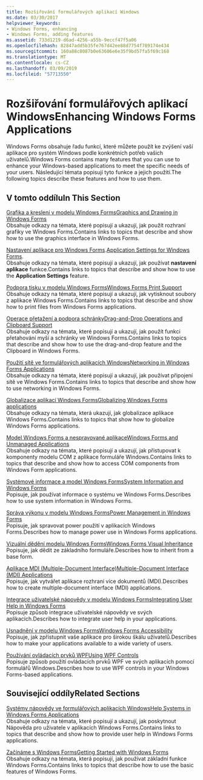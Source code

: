 ```yaml
---
title: Rozšiřování formulářových aplikací Windows
ms.date: 03/30/2017
helpviewer_keywords:
- Windows Forms, enhancing
- Windows Forms, adding features
ms.assetid: 733d1219-d6ad-4256-a55b-9eccf47f5a06
ms.openlocfilehash: 82847add5b35fe767d42ee88d7754f789174e434
ms.sourcegitcommit: 160a88c8087b0e63606e6e35f9bd57fa5f69c168
ms.translationtype: MT
ms.contentlocale: cs-CZ
ms.lasthandoff: 03/09/2019
ms.locfileid: "57713550"
---
```

# <a name="enhancing-windows-forms-applications"></a><span data-ttu-id="d07c3-102">Rozšiřování formulářových aplikací Windows</span><span class="sxs-lookup"><span data-stu-id="d07c3-102">Enhancing Windows Forms Applications</span></span>
<span data-ttu-id="d07c3-103">Windows Forms obsahuje řadu funkcí, které můžete použít ke zvýšení vaší aplikace pro systém Windows podle konkrétních potřeb vašich uživatelů.</span><span class="sxs-lookup"><span data-stu-id="d07c3-103">Windows Forms contains many features that you can use to enhance your Windows-based applications to meet the specific needs of your users.</span></span> <span data-ttu-id="d07c3-104">Následující témata popisují tyto funkce a jejich použití.</span><span class="sxs-lookup"><span data-stu-id="d07c3-104">The following topics describe these features and how to use them.</span></span>  
  
## <a name="in-this-section"></a><span data-ttu-id="d07c3-105">V tomto oddílu</span><span class="sxs-lookup"><span data-stu-id="d07c3-105">In This Section</span></span>  
 [<span data-ttu-id="d07c3-106">Grafika a kreslení v modelu Windows Forms</span><span class="sxs-lookup"><span data-stu-id="d07c3-106">Graphics and Drawing in Windows Forms</span></span>](graphics-and-drawing-in-windows-forms.md)  
 <span data-ttu-id="d07c3-107">Obsahuje odkazy na témata, které popisují a ukazují, jak použít rozhraní grafiky ve Windows Forms.</span><span class="sxs-lookup"><span data-stu-id="d07c3-107">Contains links to topics that describe and show how to use the graphics interface in Windows Forms.</span></span>  
  
 <span data-ttu-id="d07c3-108">[Nastavení aplikace pro Windows Forms](application-settings-for-windows-forms.md).</span><span class="sxs-lookup"><span data-stu-id="d07c3-108">[Application Settings for Windows Forms](application-settings-for-windows-forms.md).</span></span>  
 <span data-ttu-id="d07c3-109">Obsahuje odkazy na témata, které popisují a ukazují, jak používat **nastavení aplikace** funkce.</span><span class="sxs-lookup"><span data-stu-id="d07c3-109">Contains links to topics that describe and show how to use the **Application Settings** feature.</span></span>  
  
 [<span data-ttu-id="d07c3-110">Podpora tisku v modelu Windows Forms</span><span class="sxs-lookup"><span data-stu-id="d07c3-110">Windows Forms Print Support</span></span>](windows-forms-print-support.md)  
 <span data-ttu-id="d07c3-111">Obsahuje odkazy na témata, které popisují a ukazují, jak vytisknout soubory z aplikace Windows Forms.</span><span class="sxs-lookup"><span data-stu-id="d07c3-111">Contains links to topics that describe and show how to print files from Windows Forms applications.</span></span>  
  
 [<span data-ttu-id="d07c3-112">Operace přetažení a podpora schránky</span><span class="sxs-lookup"><span data-stu-id="d07c3-112">Drag-and-Drop Operations and Clipboard Support</span></span>](drag-and-drop-operations-and-clipboard-support.md)  
 <span data-ttu-id="d07c3-113">Obsahuje odkazy na témata, které popisují a ukazují, jak použít funkci přetahování myší a schránky ve Windows Forms.</span><span class="sxs-lookup"><span data-stu-id="d07c3-113">Contains links to topics that describe and show how to use the drag-and-drop feature and the Clipboard in Windows Forms.</span></span>  
  
 [<span data-ttu-id="d07c3-114">Použití sítě ve formulářových aplikacích Windows</span><span class="sxs-lookup"><span data-stu-id="d07c3-114">Networking in Windows Forms Applications</span></span>](networking-in-windows-forms-applications.md)  
 <span data-ttu-id="d07c3-115">Obsahuje odkazy na témata, které popisují a ukazují, jak používat připojení sítě ve Windows Forms.</span><span class="sxs-lookup"><span data-stu-id="d07c3-115">Contains links to topics that describe and show how to use networking in Windows Forms.</span></span>  
  
 [<span data-ttu-id="d07c3-116">Globalizace aplikací Windows Forms</span><span class="sxs-lookup"><span data-stu-id="d07c3-116">Globalizing Windows Forms applications</span></span>](globalizing-windows-forms.md)  
 <span data-ttu-id="d07c3-117">Obsahuje odkazy na témata, která ukazují, jak globalizace aplikace Windows Forms.</span><span class="sxs-lookup"><span data-stu-id="d07c3-117">Contains links to topics that show how to globalize Windows Forms applications.</span></span>  
  
 [<span data-ttu-id="d07c3-118">Model Windows Forms a nespravované aplikace</span><span class="sxs-lookup"><span data-stu-id="d07c3-118">Windows Forms and Unmanaged Applications</span></span>](windows-forms-and-unmanaged-applications.md)  
 <span data-ttu-id="d07c3-119">Obsahuje odkazy na témata, které popisují a ukazují, jak přistupovat k komponenty modelu COM z aplikace formuláře Windows.</span><span class="sxs-lookup"><span data-stu-id="d07c3-119">Contains links to topics that describe and show how to access COM components from Windows Form applications.</span></span>  
  
 [<span data-ttu-id="d07c3-120">Systémové informace a model Windows Forms</span><span class="sxs-lookup"><span data-stu-id="d07c3-120">System Information and Windows Forms</span></span>](system-information-and-windows-forms.md)  
 <span data-ttu-id="d07c3-121">Popisuje, jak používat informace o systému ve Windows Forms.</span><span class="sxs-lookup"><span data-stu-id="d07c3-121">Describes how to use system information in Windows Forms.</span></span>  
  
 [<span data-ttu-id="d07c3-122">Správa výkonu v modelu Windows Forms</span><span class="sxs-lookup"><span data-stu-id="d07c3-122">Power Management in Windows Forms</span></span>](power-management-in-windows-forms.md)  
 <span data-ttu-id="d07c3-123">Popisuje, jak spravovat power použití v aplikacích Windows Forms.</span><span class="sxs-lookup"><span data-stu-id="d07c3-123">Describes how to manage power use in Windows Forms applications.</span></span>  
  
 [<span data-ttu-id="d07c3-124">Vizuální dědění modelu Windows Forms</span><span class="sxs-lookup"><span data-stu-id="d07c3-124">Windows Forms Visual Inheritance</span></span>](windows-forms-visual-inheritance.md)  
 <span data-ttu-id="d07c3-125">Popisuje, jak dědit ze základního formuláře.</span><span class="sxs-lookup"><span data-stu-id="d07c3-125">Describes how to inherit from a base form.</span></span>  
  
 [<span data-ttu-id="d07c3-126">Aplikace MDI (Multiple-Document Interface)</span><span class="sxs-lookup"><span data-stu-id="d07c3-126">Multiple-Document Interface (MDI) Applications</span></span>](multiple-document-interface-mdi-applications.md)  
 <span data-ttu-id="d07c3-127">Popisuje, jak vytvářet aplikace rozhraní více dokumentů (MDI).</span><span class="sxs-lookup"><span data-stu-id="d07c3-127">Describes how to create multiple-document interface (MDI) applications.</span></span>  
  
 [<span data-ttu-id="d07c3-128">Integrace uživatelské nápovědy v modelu Windows Forms</span><span class="sxs-lookup"><span data-stu-id="d07c3-128">Integrating User Help in Windows Forms</span></span>](integrating-user-help-in-windows-forms.md)  
 <span data-ttu-id="d07c3-129">Popisuje způsob integrace uživatelské nápovědy ve svých aplikacích.</span><span class="sxs-lookup"><span data-stu-id="d07c3-129">Describes how to integrate user help in your applications.</span></span>  
  
 [<span data-ttu-id="d07c3-130">Usnadnění v modelu Windows Forms</span><span class="sxs-lookup"><span data-stu-id="d07c3-130">Windows Forms Accessibility</span></span>](windows-forms-accessibility.md)  
 <span data-ttu-id="d07c3-131">Popisuje, jak zpřístupnit vaše aplikace pro širokou škálu uživatelů.</span><span class="sxs-lookup"><span data-stu-id="d07c3-131">Describes how to make your applications available to a wide variety of users.</span></span>  
  
 [<span data-ttu-id="d07c3-132">Používání ovládacích prvků WPF</span><span class="sxs-lookup"><span data-stu-id="d07c3-132">Using WPF Controls</span></span>](using-wpf-controls.md)  
 <span data-ttu-id="d07c3-133">Popisuje způsob použití ovládacích prvků WPF ve svých aplikacích pomocí formulářů Windows.</span><span class="sxs-lookup"><span data-stu-id="d07c3-133">Describes how to use WPF controls in your Windows Forms-based applications.</span></span>  
  
## <a name="related-sections"></a><span data-ttu-id="d07c3-134">Související oddíly</span><span class="sxs-lookup"><span data-stu-id="d07c3-134">Related Sections</span></span>  
 [<span data-ttu-id="d07c3-135">Systémy nápovědy ve formulářových aplikacích Windows</span><span class="sxs-lookup"><span data-stu-id="d07c3-135">Help Systems in Windows Forms Applications</span></span>](help-systems-in-windows-forms-applications.md)  
 <span data-ttu-id="d07c3-136">Obsahuje odkazy na témata, které popisují a ukazují, jak poskytnout Nápověda pro uživatele v aplikacích Windows Forms.</span><span class="sxs-lookup"><span data-stu-id="d07c3-136">Contains links to topics that describe and show how to provide user help in Windows Forms applications.</span></span>  
  
 [<span data-ttu-id="d07c3-137">Začínáme s Windows Forms</span><span class="sxs-lookup"><span data-stu-id="d07c3-137">Getting Started with Windows Forms</span></span>](../getting-started-with-windows-forms.md)  
 <span data-ttu-id="d07c3-138">Obsahuje odkazy na témata, která popisují, jak používat základní funkce Windows Forms.</span><span class="sxs-lookup"><span data-stu-id="d07c3-138">Contains links to topics that describe how to use the basic features of Windows Forms.</span></span>
